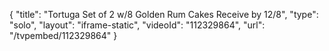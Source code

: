 {
    "title": "Tortuga Set of 2 w\/8 Golden Rum Cakes  Receive by 12\/8",
    "type": "solo",
    "layout": "iframe-static",
    "videoId": "112329864",
    "url": "\/tvpembed\/112329864"
}